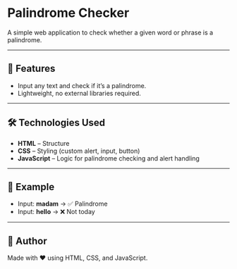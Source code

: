 # Palindrome Checker

A simple web application to check whether a given word or phrase is a palindrome.  

---

## 🚀 Features
- Input any text and check if it’s a palindrome.
- Lightweight, no external libraries required.

---

## 🛠️ Technologies Used
- **HTML** – Structure
- **CSS** – Styling (custom alert, input, button)
- **JavaScript** – Logic for palindrome checking and alert handling

---


## 📌 Example
- Input: **madam** → ✅ Palindrome  
- Input: **hello** → ❌ Not today  

---


## 📝 Author
Made with ❤️ using HTML, CSS, and JavaScript.
